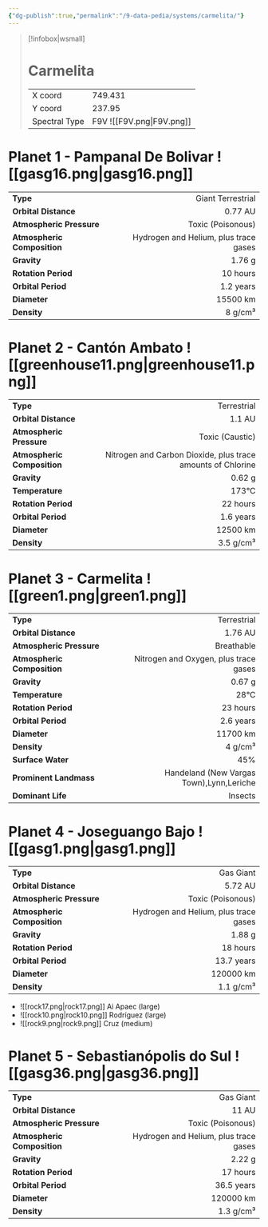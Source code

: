 ```yaml
---
{"dg-publish":true,"permalink":"/9-data-pedia/systems/carmelita/"}
---
```


> [!infobox|wsmall]
> # Carmelita
> | | |
> | - | - |
> | X coord | 749.431 |
> | Y coord| 237.95 |
> | Spectral Type | F9V ![[F9V.png\|F9V.png]] |

# Planet 1 - Pampanal De Bolivar ![[gasg16.png\|gasg16.png]]
|                             |                           |
| --------------------------- | -------------------------:|
| **Type**                    |             Giant Terrestrial |
| **Orbital Distance**        |   0.77 AU |
| **Atmospheric Pressure**    |       Toxic (Poisonous) |
| **Atmospheric Composition** |      Hydrogen and Helium, plus trace gases |
| **Gravity**                 |        1.76 g |
| **Rotation Period**         |  10 hours |
| **Orbital Period** | 1.2 years |
| **Diameter**                |      15500 km | 
| **Density**                 |    8 g/cm³ |





# Planet 2 - Cantón Ambato ![[greenhouse11.png\|greenhouse11.png]]
|                             |                           |
| --------------------------- | -------------------------:|
| **Type**                    |             Terrestrial |
| **Orbital Distance**        |   1.1 AU |
| **Atmospheric Pressure**    |       Toxic (Caustic) |
| **Atmospheric Composition** |      Nitrogen and Carbon Dioxide, plus trace amounts of Chlorine |
| **Gravity**                 |        0.62 g |
| **Temperature**             |    173°C |
| **Rotation Period**         |  22 hours |
| **Orbital Period** | 1.6 years |
| **Diameter**                |      12500 km | 
| **Density**                 |    3.5 g/cm³ |





# Planet 3 - Carmelita ![[green1.png\|green1.png]]
|                             |                           |
| --------------------------- | -------------------------:|
| **Type**                    |             Terrestrial |
| **Orbital Distance**        |   1.76 AU |
| **Atmospheric Pressure**    |       Breathable |
| **Atmospheric Composition** |      Nitrogen and Oxygen, plus trace gases |
| **Gravity**                 |        0.67 g |
| **Temperature**             |    28°C |
| **Rotation Period**         |  23 hours |
| **Orbital Period** | 2.6 years |
| **Diameter**                |      11700 km | 
| **Density**                 |    4 g/cm³ |
| **Surface Water**           |           45% | 
| **Prominent Landmass**      |         Handeland (New Vargas Town),Lynn,Leriche | 
| **Dominant Life**           |         Insects |





# Planet 4 - Joseguango Bajo ![[gasg1.png\|gasg1.png]]
|                             |                           |
| --------------------------- | -------------------------:|
| **Type**                    |             Gas Giant |
| **Orbital Distance**        |   5.72 AU |
| **Atmospheric Pressure**    |       Toxic (Poisonous) |
| **Atmospheric Composition** |      Hydrogen and Helium, plus trace gases |
| **Gravity**                 |        1.88 g |
| **Rotation Period**         |  18 hours |
| **Orbital Period** | 13.7 years |
| **Diameter**                |      120000 km | 
| **Density**                 |    1.1 g/cm³ |



- ![[rock17.png\|rock17.png]] Ai Apaec (large)
- ![[rock10.png\|rock10.png]] Rodríguez (large)
- ![[rock9.png\|rock9.png]] Cruz (medium)


# Planet 5 - Sebastianópolis do Sul ![[gasg36.png\|gasg36.png]]
|                             |                           |
| --------------------------- | -------------------------:|
| **Type**                    |             Gas Giant |
| **Orbital Distance**        |   11 AU |
| **Atmospheric Pressure**    |       Toxic (Poisonous) |
| **Atmospheric Composition** |      Hydrogen and Helium, plus trace gases |
| **Gravity**                 |        2.22 g |
| **Rotation Period**         |  17 hours |
| **Orbital Period** | 36.5 years |
| **Diameter**                |      120000 km | 
| **Density**                 |    1.3 g/cm³ |





